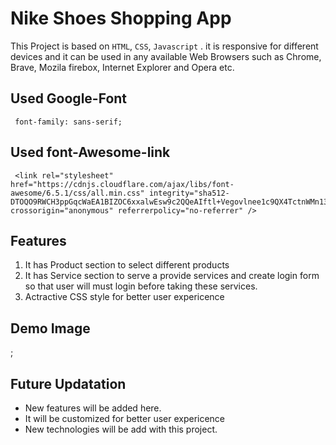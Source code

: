 # Nike Shoes Shopping App
This Project is based on `HTML`, `CSS`, `Javascript` . it is responsive for different devices and it can be used in any available Web Browsers such as Chrome, Brave, Mozila firebox, Internet Explorer and Opera etc.

## Used Google-Font
```
 font-family: sans-serif;
```
## Used font-Awesome-link
```
 <link rel="stylesheet" href="https://cdnjs.cloudflare.com/ajax/libs/font-awesome/6.5.1/css/all.min.css" integrity="sha512-DTOQO9RWCH3ppGqcWaEA1BIZOC6xxalwEsw9c2QQeAIftl+Vegovlnee1c9QX4TctnWMn13TZye+giMm8e2LwA==" crossorigin="anonymous" referrerpolicy="no-referrer" />
```
## Features
1) It has  Product section to select different products
2) It has Service section to serve a provide services and create login form so that user will must login before taking these services.
3) Actractive CSS style for better user expericence

## Demo Image
[]();

## Future Updatation
- New features will be added here.
- It will be customized for better user expericence
- New technologies will be add with this project.




